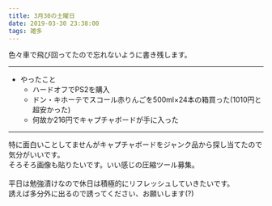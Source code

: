 ```yaml
---
title: 3月30の土曜日
date: 2019-03-30 23:38:00
tags: 雑多
---
```


色々車で飛び回ってたので忘れないように書き残します。  
  
***

- やったこと  
	- ハードオフでPS2を購入  
	- ドン・キホーテでスコール赤りんごを500ml×24本の箱買った(1010円と超安かった)  
	- 何故か216円でキャプチャボードが手に入った  

***
  
特に面白いことしてませんがキャプチャボードをジャンク品から探し当てたので気分がいいです。  
そろそろ画像も貼りたいです。いい感じの圧縮ツール募集。  
<br>
平日は勉強漬けなので休日は積極的にリフレッシュしていきたいです。  
誘えば多分外に出るので誘ってください、お願いします(?)